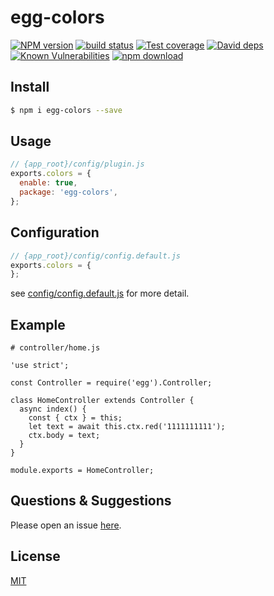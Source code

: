 # egg-colors

[![NPM version][npm-image]][npm-url]
[![build status][travis-image]][travis-url]
[![Test coverage][codecov-image]][codecov-url]
[![David deps][david-image]][david-url]
[![Known Vulnerabilities][snyk-image]][snyk-url]
[![npm download][download-image]][download-url]

[npm-image]: https://img.shields.io/npm/v/egg-colors.svg?style=flat-square
[npm-url]: https://npmjs.org/package/egg-colors
[travis-image]: https://img.shields.io/travis/eggjs/egg-colors.svg?style=flat-square
[travis-url]: https://travis-ci.org/eggjs/egg-colors
[codecov-image]: https://img.shields.io/codecov/c/github/eggjs/egg-colors.svg?style=flat-square
[codecov-url]: https://codecov.io/github/eggjs/egg-colors?branch=master
[david-image]: https://img.shields.io/david/eggjs/egg-colors.svg?style=flat-square
[david-url]: https://david-dm.org/eggjs/egg-colors
[snyk-image]: https://snyk.io/test/npm/egg-colors/badge.svg?style=flat-square
[snyk-url]: https://snyk.io/test/npm/egg-colors
[download-image]: https://img.shields.io/npm/dm/egg-colors.svg?style=flat-square
[download-url]: https://npmjs.org/package/egg-colors

<!--
Description here.
-->

## Install

```bash
$ npm i egg-colors --save
```

## Usage

```js
// {app_root}/config/plugin.js
exports.colors = {
  enable: true,
  package: 'egg-colors',
};
```

## Configuration

```js
// {app_root}/config/config.default.js
exports.colors = {
};
```

see [config/config.default.js](config/config.default.js) for more detail.

## Example

<!-- example here -->

```
# controller/home.js

'use strict';

const Controller = require('egg').Controller;

class HomeController extends Controller {
  async index() {
    const { ctx } = this;
    let text = await this.ctx.red('1111111111');
    ctx.body = text;
  }
}

module.exports = HomeController;

```

## Questions & Suggestions

Please open an issue [here](https://github.com/eggjs/egg/issues).

## License

[MIT](LICENSE)
